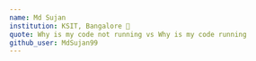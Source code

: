 ```yaml
---
name: Md Sujan 
institution: KSIT, Bangalore 🚩
quote: Why is my code not running vs Why is my code running
github_user: MdSujan99
---
```

